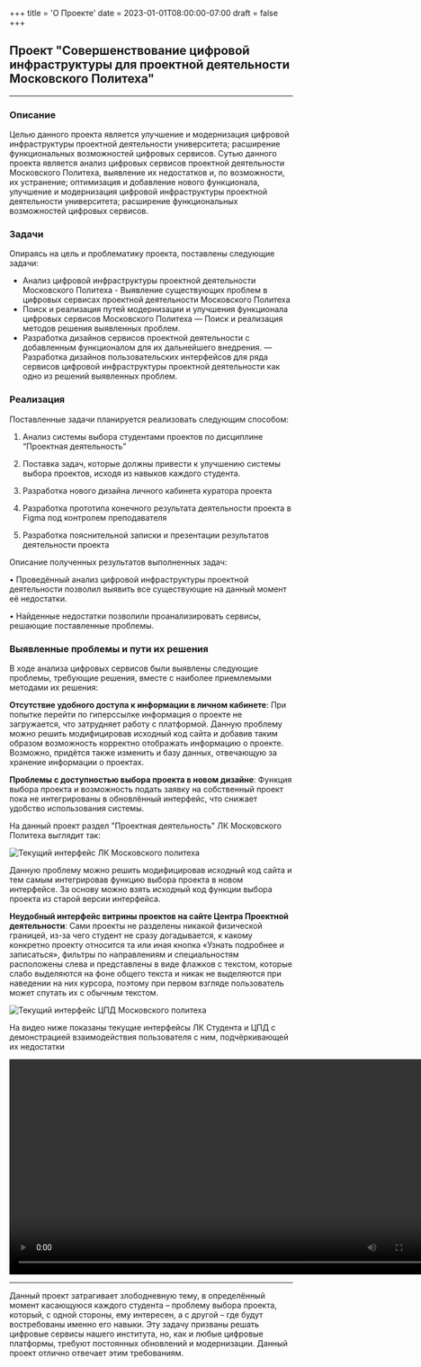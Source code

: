 +++
title = 'О Проекте'
date = 2023-01-01T08:00:00-07:00
draft = false
+++
## Проект "Совершенствование цифровой инфраструктуры для проектной деятельности Московского Политеха"

---

### Описание
Целью данного проекта является улучшение и модернизация цифровой 
инфраструктуры проектной деятельности университета; расширение функциональных 
возможностей цифровых сервисов. 
Сутью данного проекта является анализ цифровых сервисов проектной деятельности Московского Политеха, выявление их недостатков и, по возможности, их устранение; оптимизация и добавление нового функционала, улучшение и модернизация цифровой инфраструктуры проектной деятельности университета; расширение функциональных возможностей цифровых сервисов.


### Задачи
Опираясь на цель и проблематику проекта, поставлены следующие задачи:
- Анализ цифровой инфраструктуры проектной деятельности Московского Политеха - Выявление существующих проблем в цифровых сервисах проектной деятельности Московского Политеха 
- Поиск и реализация путей модернизации и улучшения функционала цифровых сервисов Московского Политеха — Поиск и реализация методов решения выявленных проблем.
- Разработка дизайнов сервисов проектной деятельности с добавленным функционалом для их дальнейшего внедрения. — Разработка дизайнов пользовательских интерфейсов для ряда сервисов цифровой инфраструктуры проектной деятельности как одно из решений выявленных проблем.

### Реализация
Поставленные задачи планируется реализовать следующим способом:
1. Анализ системы выбора студентами проектов по дисциплине “Проектная деятельность”

2. Поставка задач, которые должны привести к улучшению системы выбора проектов, исходя из навыков каждого студента.

3. Разработка нового дизайна личного кабинета куратора проекта

4. Разработка прототипа конечного результата деятельности проекта в Figma под контролем преподавателя

5. Разработка пояснительной записки и презентации результатов деятельности проекта 

Описание полученных результатов выполненных задач:

• Проведённый анализ цифровой инфраструктуры проектной деятельности позволил выявить все существующие на данный момент её недостатки.

• Найденные недостатки позволили проанализировать сервисы, решающие поставленные проблемы.

### Выявленные проблемы и пути их решения
В ходе анализа цифровых сервисов были выявлены следующие проблемы, требующие решения, вместе с наиболее приемлемыми методами их решения:

**Отсутствие удобного доступа к информации в личном кабинете**: При попытке
перейти по гиперссылке информация о проекте не загружается, что затрудняет работу с
платформой. Данную проблему можно решить модифицировав исходный код сайта и
добавив таким образом возможность корректно отображать информацию о проекте.
Возможно, придётся также изменить и базу данных, отвечающую за хранение
информации о проектах.

**Проблемы с доступностью выбора проекта в новом дизайне**: Функция выбора
проекта и возможность подать заявку на собственный проект пока не интегрированы в
обновлённый интерфейс, что снижает удобство использования системы.

На данный проект раздел "Проектная деятельность" ЛК Московского Политеха выглядит так: 

![Текущий интерфейс ЛК Московского политеха](12.png)

Данную
проблему можно решить модифицировав исходный код сайта и тем самым интегрировав
функцию выбора проекта в новом интерфейсе. За основу можно взять исходный код
функции выбора проекта из старой версии интерфейса.

**Неудобный интерфейс витрины проектов на сайте Центра Проектной
деятельности**: Сами проекты не разделены никакой физической границей, из-за чего
студент не сразу догадывается, к какому конкретно проекту относится та или иная
кнопка «Узнать подробнее и записаться», фильтры по направлениям и специальностям
расположены слева и представлены в виде флажков с текстом, которые слабо выделяются
на фоне общего текста и никак не выделяются при наведении на них курсора, поэтому
при первом взгляде пользователь может спутать их с обычным текстом.

![Текущий интерфейс ЦПД Московского политеха](13.png)

На видео ниже показаны текущие интерфейсы ЛК Студента и ЦПД с демонстрацией взаимодействия пользователя с ним, подчёркивающей их недостатки

<video width="765" controls>
  <source src="44.mp4" type="video/mp4">
</video>

---

Данный проект затрагивает злободневную тему, в определённый момент
касающуюся каждого студента – проблему выбора проекта, который, с одной стороны,
ему интересен, а с другой – где будут востребованы именно его навыки. Эту задачу
призваны решать цифровые сервисы нашего института, но, как и любые цифровые
платформы, требуют постоянных обновлений и модернизации. Данный проект отлично
отвечает этим требованиям.

